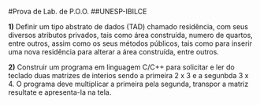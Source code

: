 #Prova de Lab. de P.O.O.
##UNESP-IBILCE

**1)**  Definir um tipo abstrato de dados (TAD) chamado residência, com seus diversos atributos privados, tais como área construída, numero de quartos, entre outros, assim como os seus métodos públicos, tais como para inserir uma nova residência para alterar a área construída, entre outros.

**2)** Construir um programa em linguagem C/C++ para solicitar e ler do teclado duas matrizes de interios sendo a primeira 2 x 3 e a segunbda 3 x 4. O programa deve multiplicar a primeira pela segunda, transpor a matriz resultate e apresenta-la na tela.
